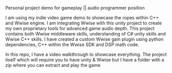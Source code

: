 Personal project demo for gameplay || audio programmer position

I am using my indie video game demo to showcase the ropes within C++ and Wwise engine. I am integrating Wwise with this unity project to create my own proprietary tools for advanced game audio depth. This project contains both Wwise middleware skills, understanding of C# unity skills and Wwise C++ skills. I have created a custom Wwise gain plugin using python dependencies, C++ within the Wwise SDK and DSP math code.

In this repo, I have a video walkthrough to showcase everything.
The project itself which will require you to have unity & Wwise but I have a folder with a zip where you can extract and play the game

